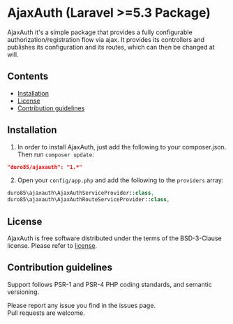 # AjaxAuth (Laravel >=5.3 Package)

AjaxAuth it's a simple package that provides a fully configurable authorization/registration flow via ajax. It provides its controllers and publishes its configuration and its routes, which can then be changed at will.

## Contents

- [Installation](#installation)
- [License](#license)
- [Contribution guidelines](#contribution-guidelines)

## Installation

1) In order to install AjaxAuth, just add the following to your composer.json. Then run `composer update`:

```json
"duro85/ajaxauth": "1.*"
```

2) Open your `config/app.php` and add the following to the `providers` array:

```php
duro85\ajaxauth\AjaxAuthServiceProvider::class,
duro85\ajaxauth\AjaxAuthRouteServiceProvider::class,
```

## License

AjaxAuth is free software distributed under the terms of the BSD-3-Clause license. Please refer to [license](LICENSE). 

## Contribution guidelines

Support follows PSR-1 and PSR-4 PHP coding standards, and semantic versioning.

Please report any issue you find in the issues page.  
Pull requests are welcome.
